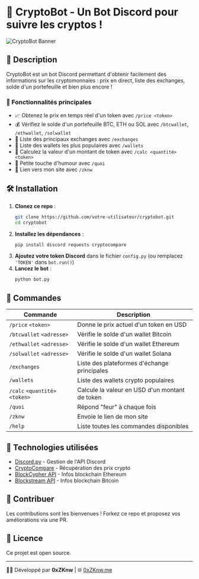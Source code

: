 # 🚀 CryptoBot - Un Bot Discord pour suivre les cryptos !

![CryptoBot Banner](https://cdn.pixabay.com/photo/2016/11/29/09/08/bitcoin-1866740_960_720.jpg)

## 📌 Description
CryptoBot est un bot Discord permettant d'obtenir facilement des informations sur les cryptomonnaies : prix en direct, liste des exchanges, solde d'un portefeuille et bien plus encore !

### 🌟 Fonctionnalités principales
- 📈 Obtenez le prix en temps réel d'un token avec `/price <token>`
- 💰 Vérifiez le solde d'un portefeuille BTC, ETH ou SOL avec `/btcwallet`, `/ethwallet`, `/solwallet`
- 🔄 Liste des principaux exchanges avec `/exchanges`
- 🔐 Liste des wallets les plus populaires avec `/wallets`
- 🔢 Calculez la valeur d'un montant de token avec `/calc <quantité> <token>`
- 🤣 Petite touche d'humour avec `/quoi`
- 🔗 Lien vers mon site avec `/zknw`

## 🛠️ Installation
1. **Clonez ce repo** :
   ```bash
   git clone https://github.com/votre-utilisateur/cryptobot.git
   cd cryptobot
   ```
2. **Installez les dépendances** :
   ```bash
   pip install discord requests cryptocompare
   ```
3. **Ajoutez votre token Discord** dans le fichier `config.py` (ou remplacez `'TOKEN'` dans `bot.run()`)
4. **Lancez le bot** :
   ```bash
   python bot.py
   ```

## 📜 Commandes
| Commande       | Description |
|---------------|-------------|
| `/price` `<token>` | Donne le prix actuel d'un token en USD |
| `/btcwallet` `<adresse>` | Vérifie le solde d'un wallet Bitcoin |
| `/ethwallet` `<adresse>` | Vérifie le solde d'un wallet Ethereum |
| `/solwallet` `<adresse>` | Vérifie le solde d'un wallet Solana |
| `/exchanges` | Liste des plateformes d'échange principales |
| `/wallets` | Liste des wallets crypto populaires |
| `/calc` `<quantité>` `<token>` | Calcule la valeur en USD d'un montant de token |
| `/quoi` | Répond "feur" à chaque fois |
| `/zknw` | Envoie le lien de mon site |
| `/help` | Liste toutes les commandes disponibles |

## 🤖 Technologies utilisées
- [Discord.py](https://discordpy.readthedocs.io/en/stable/) - Gestion de l'API Discord
- [CryptoCompare](https://min-api.cryptocompare.com/) - Récupération des prix crypto
- [BlockCypher API](https://www.blockcypher.com/) - Infos blockchain Ethereum
- [Blockstream API](https://blockstream.info/) - Infos blockchain Bitcoin

## 📌 Contribuer
Les contributions sont les bienvenues ! Forkez ce repo et proposez vos améliorations via une PR.

## 📄 Licence
Ce projet est open source.

---
👨‍💻 Développé par **0xZKnw** | 🌐 [0xZKnw.me](https://0xZKnw.me)

